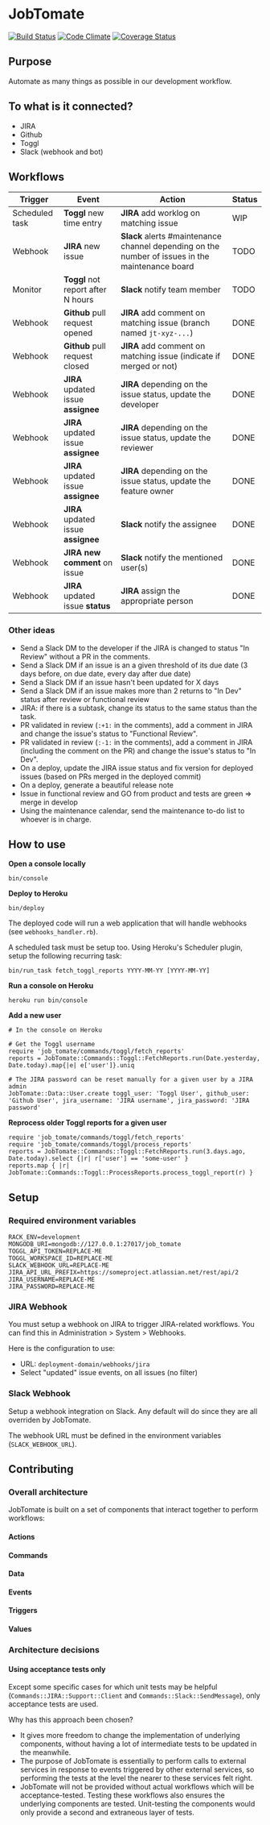# JobTomate

[![Build Status](https://travis-ci.org/jobteaser/job_tomate.svg?branch=master)](https://travis-ci.org/jobteaser/job_tomate)
[![Code Climate](https://codeclimate.com/repos/5659c9ee09af1e152f00d540/badges/d4a9abf44cad651805e5/gpa.svg)](https://codeclimate.com/repos/5659c9ee09af1e152f00d540/feed)
[![Coverage Status](https://coveralls.io/repos/jobteaser/job_tomate/badge.svg?branch=refactor-workflows&service=github)](https://coveralls.io/github/jobteaser/job_tomate?branch=refactor-workflows)

## Purpose

Automate as many things as possible in our development workflow.

## To what is it connected?

- JIRA
- Github
- Toggl
- Slack (webhook and bot)

## Workflows

Trigger | Event | Action | Status
------- | ----- | ------ | ------
Scheduled task | **Toggl** new time entry | **JIRA** add worklog on matching issue | WIP
Webhook | **JIRA** new issue | **Slack** alerts #maintenance channel depending on the number of issues in the maintenance board | TODO
Monitor | **Toggl** not report after N hours | **Slack** notify team member | TODO
Webhook | **Github** pull request opened | **JIRA** add comment on matching issue (branch named `jt-xyz-...`) | DONE
Webhook | **Github** pull request closed | **JIRA** add comment on matching issue (indicate if merged or not) | DONE
Webhook | **JIRA** updated issue **assignee** | **JIRA** depending on the issue status, update the developer | DONE
Webhook | **JIRA** updated issue **assignee** | **JIRA** depending on the issue status, update the reviewer | DONE
Webhook | **JIRA** updated issue **assignee** | **JIRA** depending on the issue status, update the feature owner | DONE
Webhook | **JIRA** updated issue **assignee** | **Slack** notify the assignee | DONE
Webhook | **JIRA new comment** on issue | **Slack** notify the mentioned user(s) | DONE
Webhook | **JIRA** updated issue **status** | **JIRA** assign the appropriate person | DONE

### Other ideas

- Send a Slack DM to the developer if the JIRA is changed to status "In Review" without a PR in the comments.
- Send a Slack DM if an issue is an a given threshold of its due date (3 days before, on due date, every day after due date)
- Send a Slack DM if an issue hasn't been updated for X days
- Send a Slack DM if an issue makes more than 2 returns to "In Dev" status after review or functional review
- JIRA: if there is a subtask, change its status to the same status than the task.
- PR validated in review (`:+1:` in the comments), add a comment in JIRA and change the issue's status to "Functional Review".
- PR validated in review (`:-1:` in the comments), add a comment in JIRA (including the comment on the PR) and change the issue's status to "In Dev".
- On a deploy, update the JIRA issue status and fix version for deployed issues (based on PRs merged in the deployed commit)
- On a deploy, generate a beautiful release note
- Issue in functional review and GO from product and tests are green => merge in develop
- Using the maintenance calendar, send the maintenance to-do list to whoever is in charge.

## How to use

**Open a console locally**

```
bin/console
```

**Deploy to Heroku**

```
bin/deploy
```

The deployed code will run a web application that will handle webhooks (see `webhooks_handler.rb`).

A scheduled task must be setup too. Using Heroku's Scheduler plugin, setup the following recurring task:

```
bin/run_task fetch_toggl_reports YYYY-MM-YY [YYYY-MM-YY]
```

**Run a console on Heroku**

```
heroku run bin/console
```

**Add a new user**

```
# In the console on Heroku

# Get the Toggl username
require 'job_tomate/commands/toggl/fetch_reports'
reports = JobTomate::Commands::Toggl::FetchReports.run(Date.yesterday, Date.today).map{|e| e['user']}.uniq

# The JIRA password can be reset manually for a given user by a JIRA admin
JobTomate::Data::User.create toggl_user: 'Toggl User', github_user: 'Github User', jira_username: 'JIRA username', jira_password: 'JIRA password'
```

**Reprocess older Toggl reports for a given user**

```
require 'job_tomate/commands/toggl/fetch_reports'
require 'job_tomate/commands/toggl/process_reports'
reports = JobTomate::Commands::Toggl::FetchReports.run(3.days.ago, Date.today).select {|r| r['user'] == 'some-user' }
reports.map { |r| JobTomate::Commands::Toggl::ProcessReports.process_toggl_report(r) }
```

## Setup

### Required environment variables

```
RACK_ENV=development
MONGODB_URI=mongodb://127.0.0.1:27017/job_tomate
TOGGL_API_TOKEN=REPLACE-ME
TOGGL_WORKSPACE_ID=REPLACE-ME
SLACK_WEBHOOK_URL=REPLACE-ME
JIRA_API_URL_PREFIX=https://someproject.atlassian.net/rest/api/2
JIRA_USERNAME=REPLACE-ME
JIRA_PASSWORD=REPLACE-ME
```

### JIRA Webhook

You must setup a webhook on JIRA to trigger JIRA-related workflows. You can find this in Administration > System > Webhooks.

Here is the configuration to use:

- URL: `deployment-domain/webhooks/jira`
- Select "updated" issue events, on all issues (no filter)

### Slack Webhook

Setup a webhook integration on Slack. Any default will do since they are all overriden by JobTomate.

The webhook URL must be defined in the environment variables (`SLACK_WEBHOOK_URL`).

## Contributing

### Overall architecture

JobTomate is built on a set of components that interact together to perform workflows:

#### Actions

#### Commands

#### Data

#### Events

#### Triggers

#### Values

### Architecture decisions

#### Using acceptance tests only

Except some specific cases for which unit tests may be helpful (`Commands::JIRA::Support::Client` and `Commands::Slack::SendMessage`), only acceptance tests are used.

Why has this approach been chosen?
  - It gives more freedom to change the implementation of underlying components, without having a lot of intermediate tests to be updated in the meanwhile.
  - The purpose of JobTomate is essentially to perform calls to external services in response to events triggered by other external services, so performing the tests at the level the nearer to these services felt right.
  - JobTomate will not be provided without actual workflows which will be acceptance-tested. Testing these workflows also ensures the underlying components are tested. Unit-testing the components would only provide a second and extraneous layer of tests.

